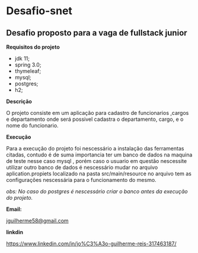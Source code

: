 # Desafio-snet

## Desafio proposto para a vaga de fullstack junior


**Requisitos do projeto** 

- jdk 11;
- spring 3.0;
- thymeleaf;
- mysql;
- postgres;
- h2;


**Descrição**
  
  O projeto consiste em um aplicação para cadastro de funcionarios ,cargos e departamento onde será possivel cadastra o departamento,
cargo, e o nome do funcionario. 


**Execução** 

  Para a execução do  projeto foi nescessário a instalação das ferramentas citadas, contudo é de suma importancia ter um banco de dados na maquina de teste nesse caso mysql , porém caso o usuario em questão nescessite utilizar outro banco de dados é nescessário mudar no arquivo aplication.propiets localizado na pasta src/main/resource no arquivo tem as configurações nescessária para o funcionamento do mesmo.
  
*obs: No caso do postgres é nescessário criar o banco antes da execução do projeto.*


**Email:** 

jguilherme58@gmail.com

**linkdin**

https://www.linkedin.com/in/jo%C3%A3o-guilherme-reis-317463187/
  
 
 
 
 
  
 



